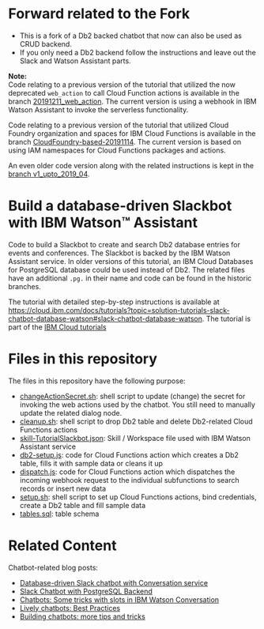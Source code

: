 # Forward related to the Fork
- This is a fork of a Db2 backed chatbot that now can also be used as CRUD backend.
- If you only need a Db2 backend follow the instructions and leave out the Slack and Watson Assistant parts.

**Note:**   
Code relating to a previous version of the tutorial that utilized the now deprecated `web_action` to call Cloud Function actions is  available in the branch [20191211_web_action](https://github.com/IBM-Cloud/slack-chatbot-database-watson/tree/20191211_web_action). The current version is using a webhook in IBM Watson Assistant to invoke the serverless functionality.

Code relating to a previous version of the tutorial that utilized Cloud Foundry organization and spaces for IBM Cloud Functions is available in the branch [CloudFoundry-based-20191114](https://github.com/IBM-Cloud/slack-chatbot-database-watson/tree/CloudFoundry-based-20191114). The current version is based on using IAM namespaces for Cloud Functions packages and actions.

An even older code version along with the related instructions is kept in the [branch v1_upto_2019_04](https://github.com/IBM-Cloud/slack-chatbot-database-watson/tree/v1_upto_2019_04).

# Build a database-driven Slackbot with IBM Watson™ Assistant

Code to build a Slackbot to create and search Db2 database entries for events and conferences. The Slackbot is backed by the IBM Watson Assistant service. In older versions of this tutorial, an IBM Cloud Databases for PostgreSQL database could be used instead of Db2. The related files have an additional `.pg.` in their name and code can be found in the historic branches. 

The tutorial with detailed step-by-step instructions is available at https://cloud.ibm.com/docs/tutorials?topic=solution-tutorials-slack-chatbot-database-watson#slack-chatbot-database-watson. The tutorial is part of the [IBM Cloud tutorials](https://cloud.ibm.com/docs/tutorials?topic=solution-tutorials-tutorials#tutorials) 

# Files in this repository
The files in this repository have the following purpose:
* [changeActionSecret.sh](changeActionSecret.sh): shell script to update (change) the secret for invoking the web actions used by the chatbot. You still need to manually update the related dialog node.
* [cleanup.sh](cleanup.sh): shell script to drop Db2 table and delete Db2-related Cloud Functions actions
* [skill-TutorialSlackbot.json](skill-TutorialSlackbot.json): Skill / Workspace file used with IBM Watson Assistant service
* [db2-setup.js](db2-setup.js): code for Cloud Functions action which creates a Db2 table, fills it with sample data or cleans it up
* [dispatch.js](dispatch.js): code for Cloud Functions action which dispatches the incoming webhook request to the individual subfunctions to search records or insert new data
* [setup.sh](setup.sh): shell script to set up Cloud Functions actions, bind credentials, create a Db2 table and fill sample data
* [tables.sql](tables.sql): table schema

# Related Content
Chatbot-related blog posts:
* [Database-driven Slack chatbot with Conversation service](https://www.ibm.com/blogs/bluemix/2018/02/database-slack-chatbot-conversation/)
* [Slack Chatbot with PostgreSQL Backend](https://www.ibm.com/blogs/bluemix/2018/12/slack-chatbot-with-postgresql-backend/)
* [Chatbots: Some tricks with slots in IBM Watson Conversation](https://www.ibm.com/blogs/bluemix/2018/02/chatbots-some-tricks-with-slots-in-ibm-watson-conversation/)
* [Lively chatbots: Best Practices](https://www.ibm.com/blogs/bluemix/2017/07/lively-chatbots-best-practices/)
* [Building chatbots: more tips and tricks](https://www.ibm.com/blogs/bluemix/2017/06/building-chatbots-tips-tricks/)

